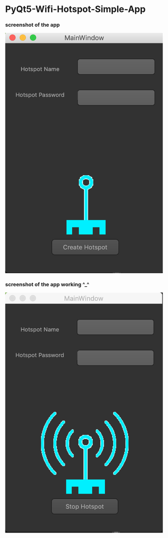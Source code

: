# PyQt5-Wifi-Hotspot-Simple-App



### screenshot of the app
![](NotWorking.png)

### screenshot of the app working ^_^
![](Working.png)
